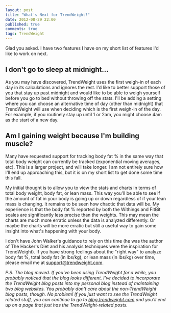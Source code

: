 ```yaml
---
layout: post
title: "What's Next for TrendWeight?"
date: 2012-08-29 22:00
published: true
comments: true
tags: TrendWeight
---
```


Glad you asked.  I have two features I have on my short list of features I'd like to work on next.

## I don't go to sleep at midnight...

As you may have discovered, TrendWeight uses the first weigh-in of each day in its calculations and ignores the rest.  I'd like to better support those of you that stay up past midnight and would like to be able to weigh yourself before you go to bed without throwing off the stats.  I'll be adding a setting where you can choose an alternative time of day (other than midnight) that TrendWeight will use when deciding which is the first weigh-in of the day.  For example, if you routinely stay up until 1 or 2am, you might choose 4am as the start of a new day.

## Am I gaining weight because I'm building muscle?

Many have requested support for tracking body fat % in the same way that total body weight can currently be tracked (exponential moving averages, etc).  This is a larger project, and will take longer. I am not entirely sure how I'll end up approaching this, but it is on my short list to get done some time this fall.

My initial thought is to allow you to view the stats and charts in terms of total body weight, body fat, or lean mass.  This way you'll be able to see if the amount of fat in your body is going up or down regardless of if your lean mass is changing.  It remains to be seen how chaotic that data will be.  My experience is that the body fat % reported by both the Withings and FitBit scales are significantly less precise than the weights.  This may mean the charts are much more erratic unless the data is analyzed differently.  Or maybe the charts will be more erratic but still a useful way to gain some insight into what's happening with your body.

I don't have John Walker's guidance to rely on this time (he was the author of The Hacker's Diet and his analysis techniques were the inspiration for TrendWeight).  If you have strong feelings about the "right way" to analyze body fat %, total body fat (in lbs/kg), or lean mass (in lbs/kg) over time, please email me at <support@trendweight.com>.

_P.S. The blog moved. If you've been using TrendWeight for a while, you probably noticed that the blog looks different.  I've decided to incorporate the TrendWeight blog posts into my personal blog instead of maintaining two blog websites.  You probably don't care about the non-TrendWeight blog posts, though.  No problem! If you just want to see the TrendWeight related stuff, you can continue to go to [blog.trendweight.com](http://blog.trendweight.com) and you'll end up on a page that just has the TrendWeight-related posts._